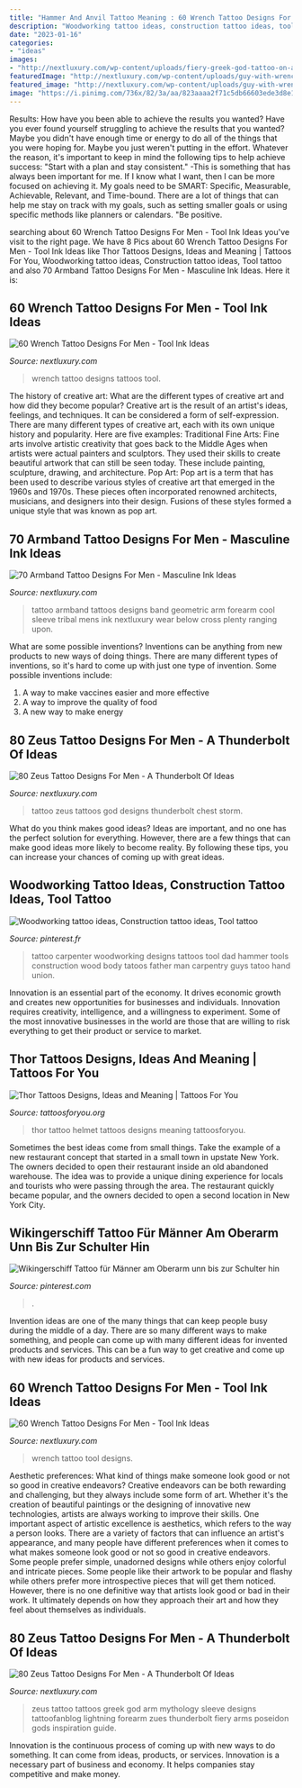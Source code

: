 ```yaml
---
title: "Hammer And Anvil Tattoo Meaning : 60 Wrench Tattoo Designs For Men"
description: "Woodworking tattoo ideas, construction tattoo ideas, tool tattoo"
date: "2023-01-16"
categories:
- "ideas"
images:
- "http://nextluxury.com/wp-content/uploads/fiery-greek-god-tattoo-on-arms-for-men.jpg"
featuredImage: "http://nextluxury.com/wp-content/uploads/guy-with-wrench-tattoo-design.jpg"
featured_image: "http://nextluxury.com/wp-content/uploads/guy-with-wrench-tattoo-design.jpg"
image: "https://i.pinimg.com/736x/82/3a/aa/823aaaa2f71c5db66603ede3d8e187db.jpg"
---
```



Results: How have you been able to achieve the results you wanted?
Have you ever found yourself struggling to achieve the results that you wanted? Maybe you didn't have enough time or energy to do all of the things that you were hoping for. Maybe you just weren't putting in the effort. Whatever the reason, it's important to keep in mind the following tips to help achieve success: 
"Start with a plan and stay consistent." -This is something that has always been important for me. If I know what I want, then I can be more focused on achieving it. My goals need to be SMART: Specific, Measurable, Achievable, Relevant, and Time-bound. There are a lot of things that can help me stay on track with my goals, such as setting smaller goals or using specific methods like planners or calendars. 
"Be positive.

	

		
searching about 60 Wrench Tattoo Designs For Men - Tool Ink Ideas you've visit to the right page. We have 8 Pics about 60 Wrench Tattoo Designs For Men - Tool Ink Ideas like Thor Tattoos Designs, Ideas and Meaning | Tattoos For You, Woodworking tattoo ideas, Construction tattoo ideas, Tool tattoo and also 70 Armband Tattoo Designs For Men - Masculine Ink Ideas. Here it is:
		
    
## 60 Wrench Tattoo Designs For Men - Tool Ink Ideas

<img loading=lazy src="http://nextluxury.com/wp-content/uploads/guys-tattoos-with-wrench-design.jpg" onerror="this.onerror=null;this.src='https://tse2.mm.bing.net/th?id=OIP.4LWdA3ov__ATftZrZRWD1QHaJN&amp;pid=15.1';" alt="60 Wrench Tattoo Designs For Men - Tool Ink Ideas">

_Source: nextluxury.com_

>wrench tattoo designs tattoos tool. 

	

The history of creative art: What are the different types of creative art and how did they become popular?
Creative art is the result of an artist's ideas, feelings, and techniques. It can be considered a form of self-expression. There are many different types of creative art, each with its own unique history and popularity. Here are five examples:
Traditional Fine Arts: Fine arts involve artistic creativity that goes back to the Middle Ages when artists were actual painters and sculptors. They used their skills to create beautiful artwork that can still be seen today. These include painting, sculpture, drawing, and architecture. Pop Art: Pop art is a term that has been used to describe various styles of creative art that emerged in the 1960s and 1970s. These pieces often incorporated renowned architects, musicians, and designers into their design. Fusions of these styles formed a unique style that was known as pop art.

    
## 70 Armband Tattoo Designs For Men - Masculine Ink Ideas

<img loading=lazy src="http://nextluxury.com/wp-content/uploads/geometric-armband-tattoos-for-men.jpg" onerror="this.onerror=null;this.src='https://tse4.mm.bing.net/th?id=OIP.cti2Tc4V4fQxfFcEC-TkywHaHa&amp;pid=15.1';" alt="70 Armband Tattoo Designs For Men - Masculine Ink Ideas">

_Source: nextluxury.com_

>tattoo armband tattoos designs band geometric arm forearm cool sleeve tribal mens ink nextluxury wear below cross plenty ranging upon. 

	

What are some possible inventions?
Inventions can be anything from new products to new ways of doing things. There are many different types of inventions, so it's hard to come up with just one type of invention. Some possible inventions include:
1. A way to make vaccines easier and more effective
2. A way to improve the quality of food
3. A new way to make energy

    
## 80 Zeus Tattoo Designs For Men - A Thunderbolt Of Ideas

<img loading=lazy src="http://nextluxury.com/wp-content/uploads/fiery-blazing-mythological-god-tattoo-on-arms-for-men.jpg" onerror="this.onerror=null;this.src='https://tse1.mm.bing.net/th?id=OIP.ui8L1ejdaceR6Zme69GXmQHaHa&amp;pid=15.1';" alt="80 Zeus Tattoo Designs For Men - A Thunderbolt Of Ideas">

_Source: nextluxury.com_

>tattoo zeus tattoos god designs thunderbolt chest storm. 

	

What do you think makes good ideas?
Ideas are important, and no one has the perfect solution for everything. However, there are a few things that can make good ideas more likely to become reality. By following these tips, you can increase your chances of coming up with great ideas.

    
## Woodworking Tattoo Ideas, Construction Tattoo Ideas, Tool Tattoo

<img loading=lazy src="https://i.pinimg.com/originals/14/d3/80/14d3808c43d85fd6e3b037de7e98b27e.jpg" onerror="this.onerror=null;this.src='https://tse4.mm.bing.net/th?id=OIP.yN_iaw3pnHvhfazsnfe_uwAAAA&amp;pid=15.1';" alt="Woodworking tattoo ideas, Construction tattoo ideas, Tool tattoo">

_Source: pinterest.fr_

>tattoo carpenter woodworking designs tattoos tool dad hammer tools construction wood body tatoos father man carpentry guys tatoo hand union. 

	

Innovation is an essential part of the economy. It drives economic growth and creates new opportunities for businesses and individuals. Innovation requires creativity, intelligence, and a willingness to experiment. Some of the most innovative businesses in the world are those that are willing to risk everything to get their product or service to market.

    
## Thor Tattoos Designs, Ideas And Meaning | Tattoos For You

<img loading=lazy src="https://www.tattoosforyou.org/wp-content/uploads/2016/02/Thor-Helmet-Tattoo.jpg" onerror="this.onerror=null;this.src='https://tse1.mm.bing.net/th?id=OIP.OpZPmC2Fw8cd67rdoe5fZAHaJ4&amp;pid=15.1';" alt="Thor Tattoos Designs, Ideas and Meaning | Tattoos For You">

_Source: tattoosforyou.org_

>thor tattoo helmet tattoos designs meaning tattoosforyou. 

	

Sometimes the best ideas come from small things. Take the example of a new restaurant concept that started in a small town in upstate New York. The owners decided to open their restaurant inside an old abandoned warehouse. The idea was to provide a unique dining experience for locals and tourists who were passing through the area. The restaurant quickly became popular, and the owners decided to open a second location in New York City.

    
## Wikingerschiff Tattoo Für Männer Am Oberarm Unn Bis Zur Schulter Hin

<img loading=lazy src="https://i.pinimg.com/736x/82/3a/aa/823aaaa2f71c5db66603ede3d8e187db.jpg" onerror="this.onerror=null;this.src='https://tse1.mm.bing.net/th?id=OIP.j6Py99yfwpE7oysLiPdAjgHaHa&amp;pid=15.1';" alt="Wikingerschiff Tattoo für Männer am Oberarm unn bis zur Schulter hin">

_Source: pinterest.com_

>. 

	

Invention ideas are one of the many things that can keep people busy during the middle of a day. There are so many different ways to make something, and people can come up with many different ideas for invented products and services. This can be a fun way to get creative and come up with new ideas for products and services.

    
## 60 Wrench Tattoo Designs For Men - Tool Ink Ideas

<img loading=lazy src="http://nextluxury.com/wp-content/uploads/guy-with-wrench-tattoo-design.jpg" onerror="this.onerror=null;this.src='https://tse4.mm.bing.net/th?id=OIP.SUaRJMLrQqL2hnySZC99PQHaHa&amp;pid=15.1';" alt="60 Wrench Tattoo Designs For Men - Tool Ink Ideas">

_Source: nextluxury.com_

>wrench tattoo tool designs. 

	

Aesthetic preferences: What kind of things make someone look good or not so good in creative endeavors?
Creative endeavors can be both rewarding and challenging, but they always include some form of art. Whether it's the creation of beautiful paintings or the designing of innovative new technologies, artists are always working to improve their skills. One important aspect of artistic excellence is aesthetics, which refers to the way a person looks. There are a variety of factors that can influence an artist's appearance, and many people have different preferences when it comes to what makes someone look good or not so good in creative endeavors. Some people prefer simple, unadorned designs while others enjoy colorful and intricate pieces. Some people like their artwork to be popular and flashy while others prefer more introspective pieces that will get them noticed. However, there is no one definitive way that artists look good or bad in their work. It ultimately depends on how they approach their art and how they feel about themselves as individuals.

    
## 80 Zeus Tattoo Designs For Men - A Thunderbolt Of Ideas

<img loading=lazy src="http://nextluxury.com/wp-content/uploads/fiery-greek-god-tattoo-on-arms-for-men.jpg" onerror="this.onerror=null;this.src='https://tse4.mm.bing.net/th?id=OIP.ZnyxQnDaGBQJ0It-llV9TAHaHa&amp;pid=15.1';" alt="80 Zeus Tattoo Designs For Men - A Thunderbolt Of Ideas">

_Source: nextluxury.com_

>zeus tattoo tattoos greek god arm mythology sleeve designs tattoofanblog lightning forearm zues thunderbolt fiery arms poseidon gods inspiration guide. 

	

Innovation is the continuous process of coming up with new ways to do something. It can come from ideas, products, or services. Innovation is a necessary part of business and economy. It helps companies stay competitive and make money.

